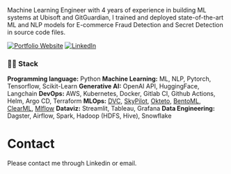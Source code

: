 Machine Learning Engineer with 4 years of experience in building ML systems at Ubisoft and GitGuardian, I trained and deployed state-of-the-art ML and NLP models for E-commerce Fraud Detection and Secret Detection in source code files.

<a href="https://michaelromagne.github.io/" target="_blank"><img alt="Portfolio Website" src="https://img.shields.io/badge/Portfolio%20Website-%2312100E.svg?&style=for-the-badge&logoColor=blue" /></a> 
<a href="https://www.linkedin.com/in/michael-romagne/" target="_blank"><img alt="LinkedIn" src="https://img.shields.io/badge/linkedin-%230077B5.svg?&style=for-the-badge&logo=linkedin&logoColor=white" /></a>


### 👨‍🔬 Stack

**Programming language:** Python
**Machine Learning:** ML, NLP, Pytorch, Tensorflow, Scikit-Learn
**Generative AI:** OpenAI API, HuggingFace, Langchain
**DevOps:** AWS, Kubernetes, Docker, Gitlab CI, Github Actions, Helm, Argo CD, Terraform
**MLOps:** [DVC](https://github.com/iterative/dvc), [SkyPilot](https://github.com/skypilot-org/skypilot), [Okteto](https://github.com/okteto/okteto), [BentoML](https://github.com/bentoml/BentoML), [ClearML](https://github.com/allegroai/clearml), [Mlflow](https://github.com/mlflow/mlflow)
**Dataviz:** Streamlit, Tableau, Grafana
**Data Engineering:** Dagster, Airflow, Spark, Hadoop (HDFS, Hive), Snowflake

# Contact

Please contact me through Linkedin or email.
